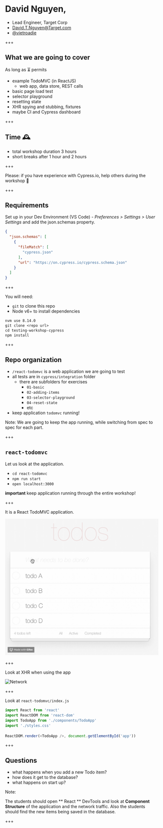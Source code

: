 # David Nguyen,

- Lead Engineer, Target Corp
- David.T.Nguyen@Target.com
- [@vietroadie](https://twitter.com/vietroadie)

+++

## What we are going to cover

As long as ⏳ permits

- example TodoMVC (in ReactJS)
  * web app, data store, REST calls
- basic page load test
- selector playground
- resetting state
- XHR spying and stubbing, fixtures
- maybe CI and Cypress dashboard

+++

## Time 🕰

- total workshop duration 3 hours
- short breaks after 1 hour and 2 hours

+++

Please: if you have experience with Cypress.io, help others during the workshop 🙏

+++

## Requirements

Set up in your Dev Environment (VS Code) - _Preferences > Settings > User Settings_ and add the json.schemas property.

```json
{
  "json.schemas": [
    {
      "fileMatch": [
        "cypress.json"
      ],
      "url": "https://on.cypress.io/cypress.schema.json"
    }
  ]
}
```

+++

You will need:

- `git` to clone this repo
- Node v6+ to install dependencies

```text
nvm use 8.14.0
git clone <repo url>
cd testing-workshop-cypress
npm install
```

+++

## Repo organization

- `/react-todomvc` is a web application we are going to test
- all tests are in `cypress/integration` folder
  - there are subfolders for exercises
    - `01-basic`
    - `02-adding-items`
    - `03-selector-playground`
    - `04-reset-state`
    - etc
- keep application `todomvc` running!

Note:
We are going to keep the app running, while switching from spec to spec for each part.

+++

## `react-todomvc`

Let us look at the application.

- `cd react-todomvc`
- `npm run start`
- `open localhost:3000`

**important** keep application running through the entire workshop!

+++

It is a React TodoMVC application.

![TodoMVC](img/app.gif)

+++

Look at XHR when using the app

![Network](todomvc/img/network.png)

+++

Look at `react-todomvc/index.js`

```js
import React from 'react'
import ReactDOM from 'react-dom'
import TodoApp from './components/TodoApp'
import './styles.css'

ReactDOM.render(<TodoApp />, document.getElementById('app'))
```

+++

## Questions

- what happens when you add a new Todo item?
- how does it get to the database?
- what happens on start up?

Note:

The students should open ** React ** DevTools and look at **Component Structure** of the application and the network traffic. Also the students should find the new items being saved in the database.

+++
